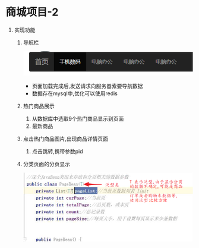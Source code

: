 # 商城项目-2

1. 实现功能

   1. 导航栏

      ![1539565275948](web20-商城项目-2_pic/1539565275948.png)

      * 页面加载完成后,发送请求向服务器索要导航数据
      * 数据存在mysql中,优化可以使用redis

   2. 热门商品展示

      1. 从数据库中选取9个热门商品显示到页面
      2. 最新商品

   3. 点击热门商品图片,出现商品详情页面

      1. 点击跳转,携带参数pid

   4. 分类页面的分页显示

      ![1539575680710](web20-商城项目-2_pic/1539575680710.png)

